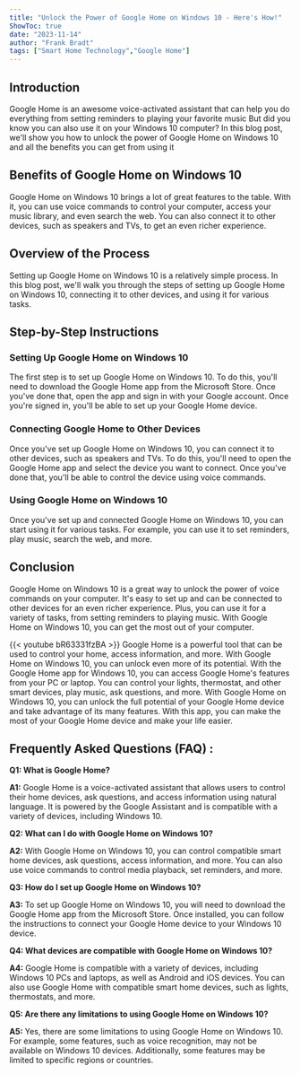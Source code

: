 ```yaml
---
title: "Unlock the Power of Google Home on Windows 10 - Here's How!"
ShowToc: true 
date: "2023-11-14"
author: "Frank Bradt" 
tags: ["Smart Home Technology","Google Home"]
---
```

## Introduction

Google Home is an awesome voice-activated assistant that can help you do everything from setting reminders to playing your favorite music But did you know you can also use it on your Windows 10 computer? In this blog post, we'll show you how to unlock the power of Google Home on Windows 10 and all the benefits you can get from using it

## Benefits of Google Home on Windows 10

Google Home on Windows 10 brings a lot of great features to the table. With it, you can use voice commands to control your computer, access your music library, and even search the web. You can also connect it to other devices, such as speakers and TVs, to get an even richer experience.

## Overview of the Process

Setting up Google Home on Windows 10 is a relatively simple process. In this blog post, we'll walk you through the steps of setting up Google Home on Windows 10, connecting it to other devices, and using it for various tasks.

## Step-by-Step Instructions

### Setting Up Google Home on Windows 10

The first step is to set up Google Home on Windows 10. To do this, you'll need to download the Google Home app from the Microsoft Store. Once you've done that, open the app and sign in with your Google account. Once you're signed in, you'll be able to set up your Google Home device.

### Connecting Google Home to Other Devices

Once you've set up Google Home on Windows 10, you can connect it to other devices, such as speakers and TVs. To do this, you'll need to open the Google Home app and select the device you want to connect. Once you've done that, you'll be able to control the device using voice commands.

### Using Google Home on Windows 10

Once you've set up and connected Google Home on Windows 10, you can start using it for various tasks. For example, you can use it to set reminders, play music, search the web, and more.

## Conclusion

Google Home on Windows 10 is a great way to unlock the power of voice commands on your computer. It's easy to set up and can be connected to other devices for an even richer experience. Plus, you can use it for a variety of tasks, from setting reminders to playing music. With Google Home on Windows 10, you can get the most out of your computer.

{{< youtube bR63331fzBA >}} 
Google Home is a powerful tool that can be used to control your home, access information, and more. With Google Home on Windows 10, you can unlock even more of its potential. With the Google Home app for Windows 10, you can access Google Home's features from your PC or laptop. You can control your lights, thermostat, and other smart devices, play music, ask questions, and more. With Google Home on Windows 10, you can unlock the full potential of your Google Home device and take advantage of its many features. With this app, you can make the most of your Google Home device and make your life easier.

## Frequently Asked Questions (FAQ) :
**Q1: What is Google Home?**

**A1:** Google Home is a voice-activated assistant that allows users to control their home devices, ask questions, and access information using natural language. It is powered by the Google Assistant and is compatible with a variety of devices, including Windows 10.

**Q2: What can I do with Google Home on Windows 10?**

**A2:** With Google Home on Windows 10, you can control compatible smart home devices, ask questions, access information, and more. You can also use voice commands to control media playback, set reminders, and more.

**Q3: How do I set up Google Home on Windows 10?**

**A3:** To set up Google Home on Windows 10, you will need to download the Google Home app from the Microsoft Store. Once installed, you can follow the instructions to connect your Google Home device to your Windows 10 device.

**Q4: What devices are compatible with Google Home on Windows 10?**

**A4:** Google Home is compatible with a variety of devices, including Windows 10 PCs and laptops, as well as Android and iOS devices. You can also use Google Home with compatible smart home devices, such as lights, thermostats, and more.

**Q5: Are there any limitations to using Google Home on Windows 10?**

**A5:** Yes, there are some limitations to using Google Home on Windows 10. For example, some features, such as voice recognition, may not be available on Windows 10 devices. Additionally, some features may be limited to specific regions or countries.



